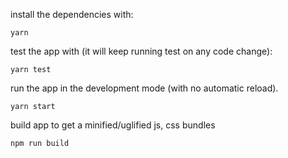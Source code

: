 install the dependencies with:
```
yarn 
```

test the app with (it will keep running test on any code change):
```
yarn test
```

run the app in the development mode (with no automatic reload).
```
yarn start
```

build app to get a minified/uglified js, css bundles
```
npm run build

```
